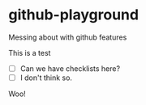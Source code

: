 # github-playground
Messing about with github features

This is a test

- [ ] Can we have checklists here?
- [ ] I don't think so.

Woo!
